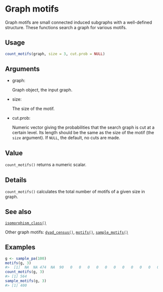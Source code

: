 # Graph motifs

Graph motifs are small connected induced subgraphs with a well-defined
structure. These functions search a graph for various motifs.

## Usage

``` r
count_motifs(graph, size = 3, cut.prob = NULL)
```

## Arguments

- graph:

  Graph object, the input graph.

- size:

  The size of the motif.

- cut.prob:

  Numeric vector giving the probabilities that the search graph is cut
  at a certain level. Its length should be the same as the size of the
  motif (the `size` argument). If `NULL`, the default, no cuts are made.

## Value

`count_motifs()` returns a numeric scalar.

## Details

`count_motifs()` calculates the total number of motifs of a given size
in graph.

## See also

[`isomorphism_class()`](https://r.igraph.org/reference/isomorphism_class.md)

Other graph motifs:
[`dyad_census()`](https://r.igraph.org/reference/dyad_census.md),
[`motifs()`](https://r.igraph.org/reference/motifs.md),
[`sample_motifs()`](https://r.igraph.org/reference/sample_motifs.md)

## Examples

``` r
g <- sample_pa(100)
motifs(g, 3)
#>  [1]  NA  NA 474  NA  90   0   0   0   0   0   0   0   0   0   0   0
count_motifs(g, 3)
#> [1] 564
sample_motifs(g, 3)
#> [1] 400
```
